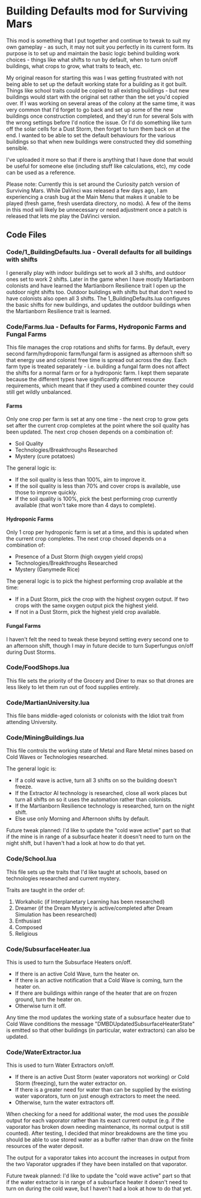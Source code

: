 # Building Defaults mod for Surviving Mars

This mod is something that I put together and continue to tweak to suit my own gameplay - as such, it may not suit you perfectly in its current form. Its purpose is to set up and maintain the basic logic behind building work choices - things like what shifts to run by default, when to turn on/off buildings, what crops to grow, what traits to teach, etc.

My original reason for starting this was I was getting frustrated with not being able to set up the default working state for a building as it got built. Things like school traits could be copied to all existing buildings - but new buildings would start with the original set rather than the set you'd copied over. If I was working on several areas of the colony at the same time, it was very common that I'd forget to go back and set up some of the new buildings once construction completed, and they'd run for several Sols with the wrong settings before I'd notice the issue. Or I'd do something like turn off the solar cells for a Dust Storm, then forget to turn them back on at the end. I wanted to be able to set the default behaviours for the various buildings so that when new buildings were constructed they did something sensible.

I've uploaded it more so that if there is anything that I have done that would be useful for someone else (including stuff like calculations, etc), my code can be used as a reference.

Please note: Currently this is set around the Curiosity patch version of Surviving Mars. While DaVinci was released a few days ago, I am experiencing a crash bug at the Main Menu that makes it unable to be played (fresh game, fresh userdata directory, no mods). A few of the items in this mod will likely be unnecessary or need adjustment once a patch is released that lets me play the DaVinci version.

## Code Files

### Code/1_BuildingDefaults.lua - Overall defaults for all buildings with shifts

I generally play with indoor buildings set to work all 3 shifts, and outdoor ones set to work 2 shifts. Later in the game when I have mostly Martianborn colonists and have learned the Martianborn Resilience trait I open up the outdoor night shifts too. Outdoor buildings with shifts but that don't need to have colonists also open all 3 shifts. The 1_BuildingDefaults.lua configures the basic shifts for new buildings, and updates the outdoor buildings when the Martianborn Resilience trait is learned.

### Code/Farms.lua - Defaults for Farms, Hydroponic Farms and Fungal Farms

This file manages the crop rotations and shifts for farms. By default, every second farm/hydroponic farm/fungal farm is assigned as afternoon shift so that energy use and colonist free time is spread out across the day. Each farm type is treated separately - i.e. building a fungal farm does not affect the shifts for a normal farm or for a hydroponic farm. I kept them separate because the different types have significantly different resource requirements, which meant that if they used a combined counter they could still get wildly unbalanced.

#### Farms

Only one crop per farm is set at any one time - the next crop to grow gets set after the current crop completes at the point where the soil quality has been updated. The next crop chosen depends on a combination of:

* Soil Quality
* Technologies/Breakthroughs Researched
* Mystery (cure potatoes)

The general logic is:

* If the soil quality is less than 100%, aim to improve it.
* If the soil quality is less than 70% and cover crops is available, use those to improve quickly.
* If the soil quality is 100%, pick the best performing crop currently available (that won't take more than 4 days to complete).

#### Hydroponic Farms

Only 1 crop per hydroponic farm is set at a time, and this is updated when the current crop completes. The next crop chosed depends on a combination of:

* Presence of a Dust Storm (high oxygen yield crops)
* Technologies/Breakthroughs Researched
* Mystery (Ganymede Rice)

The general logic is to pick the highest performing crop available at the time:

* If in a Dust Storm, pick the crop with the highest oxygen output. If two crops with the same oxygen output pick the highest yield.
* If not in a Dust Storm, pick the highest yield crop available.

#### Fungal Farms

I haven't felt the need to tweak these beyond setting every second one to an afternoon shift, though I may in future decide to turn Superfungus on/off during Dust Storms.

### Code/FoodShops.lua

This file sets the priority of the Grocery and Diner to max so that drones are less likely to let them run out of food supplies entirely.

### Code/MartianUniversity.lua

This file bans middle-aged colonists or colonists with the Idiot trait from attending University.

### Code/MiningBuildings.lua

This file controls the working state of Metal and Rare Metal mines based on Cold Waves or Technologies researched.

The general logic is:

* If a cold wave is active, turn all 3 shifts on so the building doesn't freeze.
* If the Extractor AI technology is researched, close all work places but turn all shifts on so it uses the automation rather than colonists.
* If the Martianborn Resilience technology is researched, turn on the night shift.
* Else use only Morning and Afternoon shifts by default.

Future tweak planned: I'd like to update the "cold wave active" part so that if the mine is in range of a subsurface heater it doesn't need to turn on the night shift, but I haven't had a look at how to do that yet.

### Code/School.lua

This file sets up the traits that I'd like taught at schools, based on technologies researched and current mystery.

Traits are taught in the order of:

1. Workaholic (if Interplanetary Learning has been researched)
2. Dreamer (if the Dream Mystery is active/completed after Dream Simulation has been researched)
3. Enthusiast
4. Composed
5. Religious

### Code/SubsurfaceHeater.lua

This is used to turn the Subsurface Heaters on/off.

* If there is an active Cold Wave, turn the heater on.
* If there is an active notification that a Cold Wave is coming, turn the heater on.
* If there are buildings within range of the heater that are on frozen ground, turn the heater on.
* Otherwise turn it off.

Any time the mod updates the working state of a subsurface heater due to Cold Wave conditions the message "DMBDUpdatedSubsurfaceHeaterState" is emitted so that other buildings (in particular, water extractors) can also be updated.

### Code/WaterExtractor.lua

This is used to turn Water Extractors on/off.

* If there is an active Dust Storm (water vaporators not working) or Cold Storm (freezing), turn the water extractor on.
* If there is a greater need for water than can be supplied by the existing water vaporators, turn on just enough extractors to meet the need.
* Otherwise, turn the water extractors off.

When checking for a need for additional water, the mod uses the _possible_ output for each vaporator rather than its exact current output (e.g. if the vaporator has broken down needing maintenance, its normal output is still counted). After testing, I decided that minor breakdowns are the time you should be able to use stored water as a buffer rather than draw on the finite resources of the water deposit.

The output for a vaporator takes into account the increases in output from the two Vaporator upgrades if they have been installed on that vaporator.

Future tweak planned: I'd like to update the "cold wave active" part so that if the water extractor is in range of a subsurface heater it doesn't need to turn on during the cold wave, but I haven't had a look at how to do that yet.
